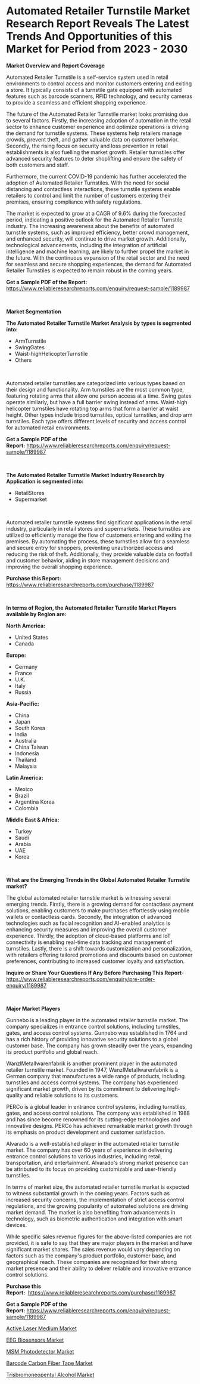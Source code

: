 <p><h1>Automated Retailer Turnstile Market Research Report Reveals The Latest Trends And Opportunities of this Market for Period from 2023 - 2030</h1></p><p><strong>Market Overview and Report Coverage</strong></p>
<p><p>Automated Retailer Turnstile is a self-service system used in retail environments to control access and monitor customers entering and exiting a store. It typically consists of a turnstile gate equipped with automated features such as barcode scanners, RFID technology, and security cameras to provide a seamless and efficient shopping experience.</p><p>The future of the Automated Retailer Turnstile market looks promising due to several factors. Firstly, the increasing adoption of automation in the retail sector to enhance customer experience and optimize operations is driving the demand for turnstile systems. These systems help retailers manage crowds, prevent theft, and gather valuable data on customer behavior. Secondly, the rising focus on security and loss prevention in retail establishments is also fuelling the market growth. Retailer turnstiles offer advanced security features to deter shoplifting and ensure the safety of both customers and staff.</p><p>Furthermore, the current COVID-19 pandemic has further accelerated the adoption of Automated Retailer Turnstiles. With the need for social distancing and contactless interactions, these turnstile systems enable retailers to control and limit the number of customers entering their premises, ensuring compliance with safety regulations.</p><p>The market is expected to grow at a CAGR of 9.6% during the forecasted period, indicating a positive outlook for the Automated Retailer Turnstile industry. The increasing awareness about the benefits of automated turnstile systems, such as improved efficiency, better crowd management, and enhanced security, will continue to drive market growth. Additionally, technological advancements, including the integration of artificial intelligence and machine learning, are likely to further propel the market in the future. With the continuous expansion of the retail sector and the need for seamless and secure shopping experiences, the demand for Automated Retailer Turnstiles is expected to remain robust in the coming years.</p></p>
<p><strong>Get a Sample PDF of the Report:</strong> <a href="https://www.reliableresearchreports.com/enquiry/request-sample/1189987">https://www.reliableresearchreports.com/enquiry/request-sample/1189987</a></p>
<p>&nbsp;</p>
<p><strong>Market Segmentation</strong></p>
<p><strong>The Automated Retailer Turnstile Market Analysis by types is segmented into:</strong></p>
<p><ul><li>ArmTurnstile</li><li>SwingGates</li><li>Waist-highHelicopterTurnstile</li><li>Others</li></ul></p>
<p>&nbsp;</p>
<p><p>Automated retailer turnstiles are categorized into various types based on their design and functionality. Arm turnstiles are the most common type, featuring rotating arms that allow one person access at a time. Swing gates operate similarly, but have a full barrier swing instead of arms. Waist-high helicopter turnstiles have rotating top arms that form a barrier at waist height. Other types include tripod turnstiles, optical turnstiles, and drop arm turnstiles. Each type offers different levels of security and access control for automated retail environments.</p></p>
<p><strong>Get a Sample PDF of the Report:</strong>&nbsp;<a href="https://www.reliableresearchreports.com/enquiry/request-sample/1189987">https://www.reliableresearchreports.com/enquiry/request-sample/1189987</a></p>
<p>&nbsp;</p>
<p><strong>The Automated Retailer Turnstile Market Industry Research by Application is segmented into:</strong></p>
<p><ul><li>RetailStores</li><li>Supermarket</li></ul></p>
<p>&nbsp;</p>
<p><p>Automated retailer turnstile systems find significant applications in the retail industry, particularly in retail stores and supermarkets. These turnstiles are utilized to efficiently manage the flow of customers entering and exiting the premises. By automating the process, these turnstiles allow for a seamless and secure entry for shoppers, preventing unauthorized access and reducing the risk of theft. Additionally, they provide valuable data on footfall and customer behavior, aiding in store management decisions and improving the overall shopping experience.</p></p>
<p><strong>Purchase this Report:</strong>&nbsp; <a href="https://www.reliableresearchreports.com/purchase/1189987">https://www.reliableresearchreports.com/purchase/1189987</a></p>
<p>&nbsp;</p>
<p><strong>In terms of Region, the Automated Retailer Turnstile Market Players available by Region are:</strong></p>
<p>
    <p> <strong> North America: </strong>
        <ul>
            <li>United States</li>
            <li>Canada</li>
        </ul>
        </p> 
    <p> <strong> Europe: </strong>
        <ul>
            <li>Germany</li>
            <li>France</li>
            <li>U.K.</li>
            <li>Italy</li>
            <li>Russia</li>
        </ul>
        </p> 
    <p> <strong> Asia-Pacific: </strong>
        <ul>
            <li>China</li>
            <li>Japan</li>
            <li>South Korea</li>
            <li>India</li>
            <li>Australia</li>
            <li>China Taiwan</li>
            <li>Indonesia</li>
            <li>Thailand</li>
            <li>Malaysia</li>
        </ul>
        </p> 
    <p> <strong> Latin America: </strong>
        <ul>
            <li>Mexico</li>
            <li>Brazil</li>
            <li>Argentina Korea</li>
            <li>Colombia</li>
        </ul>
        </p> 
    <p> <strong> Middle East & Africa: </strong>
        <ul>
            <li>Turkey</li>
            <li>Saudi</li>
            <li>Arabia</li>
            <li>UAE</li>
            <li>Korea</li>
        </ul>
    </p>
    </p>
<p>&nbsp;</p>
<p><strong>What are the Emerging Trends in the Global Automated Retailer Turnstile market?</strong></p>
<p><p>The global automated retailer turnstile market is witnessing several emerging trends. Firstly, there is a growing demand for contactless payment solutions, enabling customers to make purchases effortlessly using mobile wallets or contactless cards. Secondly, the integration of advanced technologies such as facial recognition and AI-enabled analytics is enhancing security measures and improving the overall customer experience. Thirdly, the adoption of cloud-based platforms and IoT connectivity is enabling real-time data tracking and management of turnstiles. Lastly, there is a shift towards customization and personalization, with retailers offering tailored promotions and discounts based on customer preferences, contributing to increased customer loyalty and satisfaction.</p></p>
<p><strong>Inquire or Share Your Questions If Any Before Purchasing This Report</strong>- <a href="https://www.reliableresearchreports.com/enquiry/pre-order-enquiry/1189987">https://www.reliableresearchreports.com/enquiry/pre-order-enquiry/1189987</a></p>
<p>&nbsp;</p>
<p><strong>Major Market Players</strong></p>
<p><p>Gunnebo is a leading player in the automated retailer turnstile market. The company specializes in entrance control solutions, including turnstiles, gates, and access control systems. Gunnebo was established in 1764 and has a rich history of providing innovative security solutions to a global customer base. The company has grown steadily over the years, expanding its product portfolio and global reach.</p><p>WanzlMetallwarenfabrik is another prominent player in the automated retailer turnstile market. Founded in 1947, WanzlMetallwarenfabrik is a German company that manufactures a wide range of products, including turnstiles and access control systems. The company has experienced significant market growth, driven by its commitment to delivering high-quality and reliable solutions to its customers.</p><p>PERCo is a global leader in entrance control systems, including turnstiles, gates, and access control solutions. The company was established in 1988 and has since become renowned for its cutting-edge technologies and innovative designs. PERCo has achieved remarkable market growth through its emphasis on product development and customer satisfaction.</p><p>Alvarado is a well-established player in the automated retailer turnstile market. The company has over 60 years of experience in delivering entrance control solutions to various industries, including retail, transportation, and entertainment. Alvarado's strong market presence can be attributed to its focus on providing customizable and user-friendly turnstiles.</p><p>In terms of market size, the automated retailer turnstile market is expected to witness substantial growth in the coming years. Factors such as increased security concerns, the implementation of strict access control regulations, and the growing popularity of automated solutions are driving market demand. The market is also benefiting from advancements in technology, such as biometric authentication and integration with smart devices.</p><p>While specific sales revenue figures for the above-listed companies are not provided, it is safe to say that they are major players in the market and have significant market shares. The sales revenue would vary depending on factors such as the company's product portfolio, customer base, and geographical reach. These companies are recognized for their strong market presence and their ability to deliver reliable and innovative entrance control solutions.</p></p>
<p><strong>Purchase this Report:</strong>&nbsp;&nbsp;<a href="https://www.reliableresearchreports.com/purchase/1189987">https://www.reliableresearchreports.com/purchase/1189987</a></p>
<p></p>
<p><strong>Get a Sample PDF of the Report:</strong>&nbsp;<a href="https://www.reliableresearchreports.com/enquiry/request-sample/1189987">https://www.reliableresearchreports.com/enquiry/request-sample/1189987</a></p>
<p><p><a href="https://www.linkedin.com/pulse/active-laser-medium-market-size-growth-forecast-from-2023-2030-nvaxe/">Active Laser Medium Market</a></p><p><a href="https://www.linkedin.com/pulse/eeg-biosensors-market-challenges-opportunities-growth-drivers-yhafe/">EEG Biosensors Market</a></p><p><a href="https://www.linkedin.com/pulse/msm-photodetector-market-size-growth-forecast-from-2023-wnxie/">MSM Photodetector Market</a></p><p><a href="https://medium.com/@lorimyers95/barcode-carbon-fiber-tape-market-the-key-to-successful-business-strategy-forecast-till-2030-42a1b01be8c9">Barcode Carbon Fiber Tape Market</a></p><p><a href="https://medium.com/@ruthmorales25/trisbromoneopentyl-alcohol-market-competitive-analysis-market-trends-and-forecast-to-2030-9b4104b2606f">Trisbromoneopentyl Alcohol Market</a></p></p>